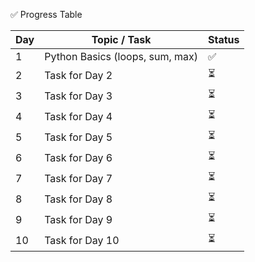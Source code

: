  ✅ Progress Table

| Day | Topic / Task | Status |
|-----|--------------|--------|
| 1   | Python Basics (loops, sum, max) | ✅ |
| 2   | Task for Day 2 | ⏳ |
| 3   | Task for Day 3 | ⏳ |
| 4   | Task for Day 4 | ⏳ |
| 5   | Task for Day 5 | ⏳ |
| 6   | Task for Day 6 | ⏳ |
| 7   | Task for Day 7 | ⏳ |
| 8   | Task for Day 8 | ⏳ |
| 9   | Task for Day 9 | ⏳ |
| 10  | Task for Day 10 | ⏳ |
